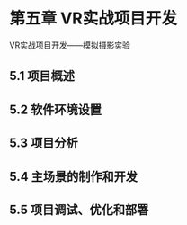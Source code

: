 # 第五章 VR实战项目开发

VR实战项目开发——模拟摄影实验

## 5.1 项目概述
## 5.2 软件环境设置
## 5.3 项目分析
## 5.4 主场景的制作和开发
## 5.5 项目调试、优化和部署